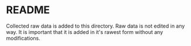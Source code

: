 # README

Collected raw data is added to this directory. Raw data is not edited in any way. It is important that it is added in it's rawest form without any modifications.
